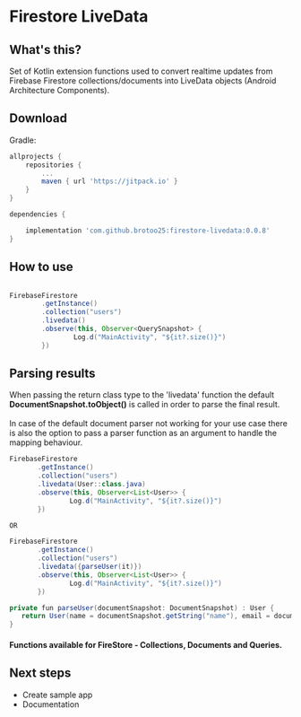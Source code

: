 # Firestore LiveData

## What's this?

Set of Kotlin extension functions used to convert realtime updates from Firebase Firestore collections/documents into LiveData objects (Android Architecture Components).

## Download

Gradle:

```groovy
allprojects {
    repositories {
        ...
        maven { url 'https://jitpack.io' }
    }
}

dependencies {

    implementation 'com.github.brotoo25:firestore-livedata:0.0.8'
}
```

## How to use

```java

FirebaseFirestore
        .getInstance()
        .collection("users")
        .livedata()
        .observe(this, Observer<QuerySnapshot> {
                Log.d("MainActivity", "${it?.size()}")
        })
```

## Parsing results

 When passing the return class type to the 'livedata' function the default **DocumentSnapshot.toObject()** is called in order to parse the final result.
 <br><br>
 In case of the default document parser not working for your use case there is also the option to pass a parser function as an argument to handle the mapping behaviour.

 ```java
FirebaseFirestore
        .getInstance()
        .collection("users")
        .livedata(User::class.java)
        .observe(this, Observer<List<User>> {
                Log.d("MainActivity", "${it?.size()}")
        })

OR

FirebaseFirestore
        .getInstance()
        .collection("users")
        .livedata({parseUser(it)})
        .observe(this, Observer<List<User>> {
                Log.d("MainActivity", "${it?.size()}")
        })

private fun parseUser(documentSnapshot: DocumentSnapshot) : User {
    return User(name = documentSnapshot.getString("name"), email = documentSnapshot.getString("email"))
}
 ```

#### Functions available for FireStore - Collections, Documents and Queries.

## Next steps

 * Create sample app
 * Documentation
